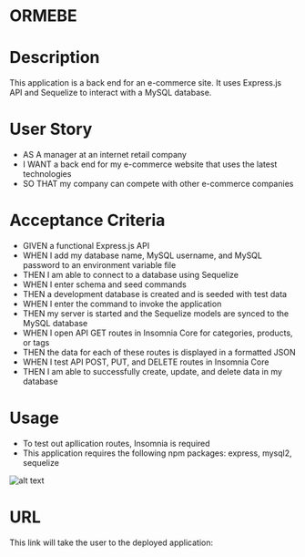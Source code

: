 # ORMEBE

# Description

This application is a back end for an e-commerce site. It uses Express.js API and Sequelize to interact with a MySQL database.

# User Story

- AS A manager at an internet retail company
- I WANT a back end for my e-commerce website that uses the latest technologies
- SO THAT my company can compete with other e-commerce companies

# Acceptance Criteria

- GIVEN a functional Express.js API
- WHEN I add my database name, MySQL username, and MySQL password to an environment variable file
- THEN I am able to connect to a database using Sequelize
- WHEN I enter schema and seed commands
- THEN a development database is created and is seeded with test data
- WHEN I enter the command to invoke the application
- THEN my server is started and the Sequelize models are synced to the MySQL database
- WHEN I open API GET routes in Insomnia Core for categories, products, or tags
- THEN the data for each of these routes is displayed in a formatted JSON
- WHEN I test API POST, PUT, and DELETE routes in Insomnia Core
- THEN I am able to successfully create, update, and delete data in my database

# Usage
- To test out apllication routes, Insomnia is required
- This application requires the following npm packages: express, mysql2, sequelize


![alt text](./examples./exampleORME.png "ORMEBE")

# URL

This link will take the user to the deployed application: